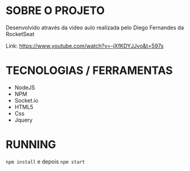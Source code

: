 # SOBRE O PROJETO
Desenvolvido através da video aulo realizada pelo Diego Fernandes da RocketSeat

Link: https://www.youtube.com/watch?v=-jXfKDYJJvo&t=597s

# TECNOLOGIAS / FERRAMENTAS
- NodeJS
- NPM
- Socket.io
- HTML5
- Css
- Jquery

# RUNNING
`npm install` e depois `npm start`
